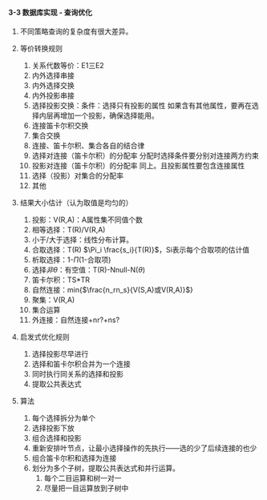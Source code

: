 #### 3-3 数据库实现 - 查询优化

1. 不同策略查询的复杂度有很大差异。
2. 等价转换规则
   1. 关系代数等价：E1三E2
   2. 内外选择串接
   3. 内外选择交换
   4. 内外投影串接
   5. 选择投影交换：条件：选择只有投影的属性
      如果含有其他属性，要再在选择内层再增加一个投影，确保选择能用。
   6. 连接笛卡尔积交换
   7. 集合交换
   8. 连接、笛卡尔积、集合各自的结合律
   9. 选择对连接（笛卡尔积）的分配率
      分配时选择条件要分别对连接两方约束
   10. 投影对连接（笛卡尔积）的分配率
         同上。且投影属性要包含连接属性
   11. 选择（投影）对集合的分配率
   12. 其他
3. 结果大小估计（认为取值是均匀的）
   1. 投影：V(R,A)：A属性集不同值个数
   2. 相等选择：T(R)/V(R,A)
   3. 小于/大于选择：线性分布计算。
   4. 合取选择：T(R) $\Pi_i \frac{s_i}{T(R)}$，Si表示每个合取项的估计值
   5. 析取选择：1-$\Pi$(1-合取项)
   6. 选择$非\theta$：有空值：T(R)-Nnull-N($\theta$)
   7. 笛卡尔积：TS*TR
   8. 自然连接：min{$\frac{n_rn_s}{V(S,A)或V(R,A)}$}
   9. 聚集：V(R,A)
   10. 集合运算
   11. 外连接：自然连接+nr?+ns?
4. 启发式优化规则
   1. 选择投影尽早进行
   2. 选择和笛卡尔积合并为一个连接
   3. 同时执行同关系的选择和投影
   4. 提取公共表达式

5. 算法
   1. 每个选择拆分为单个
   2. 选择投影下放
   3. 组合选择和投影
   4. 重新安排叶节点，让最小选择操作的先执行——选的少了后续连接的也少
   5. 组合笛卡尔积和选择为连接
   6. 划分为多个子树，提取公共表达式和并行运算。
      1. 每个二目运算和树一对一
      2. 尽量把一目运算放到子树中


